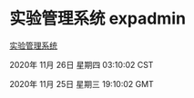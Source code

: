# 实验管理系统 expadmin
[实验管理系统](http://:56808/expadmin-782313d2-e1b1-4ea7-932e-3a55e6a1a4d0/)

2020年 11月 26日 星期四 03:10:02 CST

2020年 11月 25日 星期三 19:10:02 GMT
